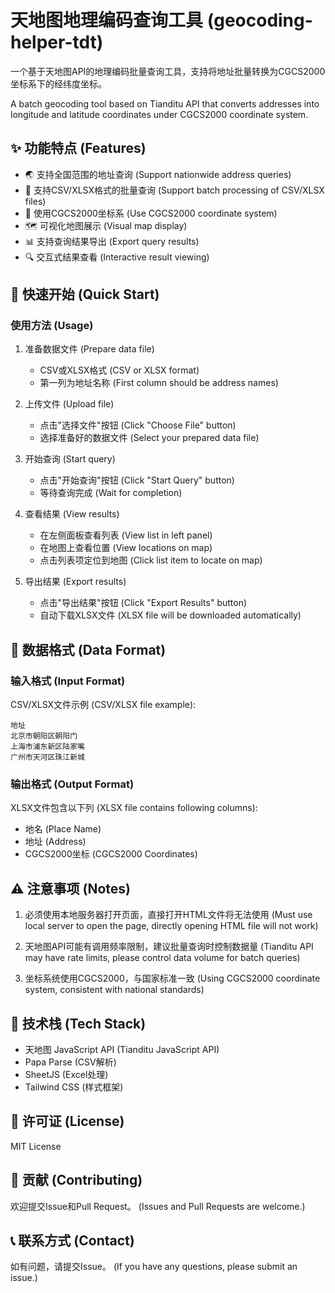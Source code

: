 # 天地图地理编码查询工具 (geocoding-helper-tdt)

一个基于天地图API的地理编码批量查询工具，支持将地址批量转换为CGCS2000坐标系下的经纬度坐标。

A batch geocoding tool based on Tianditu API that converts addresses into longitude and latitude coordinates under CGCS2000 coordinate system.

## ✨ 功能特点 (Features)

- 🌏 支持全国范围的地址查询 (Support nationwide address queries)
- 📑 支持CSV/XLSX格式的批量查询 (Support batch processing of CSV/XLSX files)
- 🎯 使用CGCS2000坐标系 (Use CGCS2000 coordinate system)
- 🗺️ 可视化地图展示 (Visual map display)
- 📊 支持查询结果导出 (Export query results)
- 🔍 交互式结果查看 (Interactive result viewing)

## 🚀 快速开始 (Quick Start)

### 使用方法 (Usage)

1. 准备数据文件 (Prepare data file)
   - CSV或XLSX格式 (CSV or XLSX format)
   - 第一列为地址名称 (First column should be address names)

2. 上传文件 (Upload file)
   - 点击"选择文件"按钮 (Click "Choose File" button)
   - 选择准备好的数据文件 (Select your prepared data file)

3. 开始查询 (Start query)
   - 点击"开始查询"按钮 (Click "Start Query" button)
   - 等待查询完成 (Wait for completion)

4. 查看结果 (View results)
   - 在左侧面板查看列表 (View list in left panel)
   - 在地图上查看位置 (View locations on map)
   - 点击列表项定位到地图 (Click list item to locate on map)

5. 导出结果 (Export results)
   - 点击"导出结果"按钮 (Click "Export Results" button)
   - 自动下载XLSX文件 (XLSX file will be downloaded automatically)

## 📝 数据格式 (Data Format)

### 输入格式 (Input Format)

CSV/XLSX文件示例 (CSV/XLSX file example):
```
地址
北京市朝阳区朝阳门
上海市浦东新区陆家嘴
广州市天河区珠江新城
```

### 输出格式 (Output Format)

XLSX文件包含以下列 (XLSX file contains following columns):
- 地名 (Place Name)
- 地址 (Address)
- CGCS2000坐标 (CGCS2000 Coordinates)

## ⚠️ 注意事项 (Notes)

1. 必须使用本地服务器打开页面，直接打开HTML文件将无法使用
   (Must use local server to open the page, directly opening HTML file will not work)

2. 天地图API可能有调用频率限制，建议批量查询时控制数据量
   (Tianditu API may have rate limits, please control data volume for batch queries)

3. 坐标系统使用CGCS2000，与国家标准一致
   (Using CGCS2000 coordinate system, consistent with national standards)

## 🔧 技术栈 (Tech Stack)

- 天地图 JavaScript API (Tianditu JavaScript API)
- Papa Parse (CSV解析)
- SheetJS (Excel处理)
- Tailwind CSS (样式框架)

## 📄 许可证 (License)

MIT License

## 🤝 贡献 (Contributing)

欢迎提交Issue和Pull Request。
(Issues and Pull Requests are welcome.)

## 📞 联系方式 (Contact)

如有问题，请提交Issue。
(If you have any questions, please submit an issue.) 
